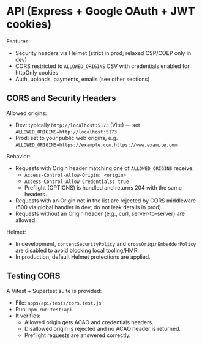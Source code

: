 # API (Express + Google OAuth + JWT cookies)

Features:
- Security headers via Helmet (strict in prod; relaxed CSP/COEP only in dev)
- CORS restricted to `ALLOWED_ORIGINS` CSV with credentials enabled for httpOnly cookies
- Auth, uploads, payments, emails (see other sections)

## CORS and Security Headers

Allowed origins:
- Dev: typically `http://localhost:5173` (Vite) — set `ALLOWED_ORIGINS=http://localhost:5173`
- Prod: set to your public web origins, e.g. `ALLOWED_ORIGINS=https://example.com,https://www.example.com`

Behavior:
- Requests with Origin header matching one of `ALLOWED_ORIGINS` receive:
  - `Access-Control-Allow-Origin: <origin>`
  - `Access-Control-Allow-Credentials: true`
  - Preflight (OPTIONS) is handled and returns 204 with the same headers.
- Requests with an Origin not in the list are rejected by CORS middleware (500 via global handler in dev; do not leak details in prod).
- Requests without an Origin header (e.g., curl, server-to-server) are allowed.

Helmet:
- In development, `contentSecurityPolicy` and `crossOriginEmbedderPolicy` are disabled to avoid blocking local tooling/HMR.
- In production, default Helmet protections are applied.

## Testing CORS

A Vitest + Supertest suite is provided:
- File: `apps/api/tests/cors.test.js`
- Run: `npm run test:api`
- It verifies:
  - Allowed origin gets ACAO and credentials headers.
  - Disallowed origin is rejected and no ACAO header is returned.
  - Preflight requests are answered correctly.

